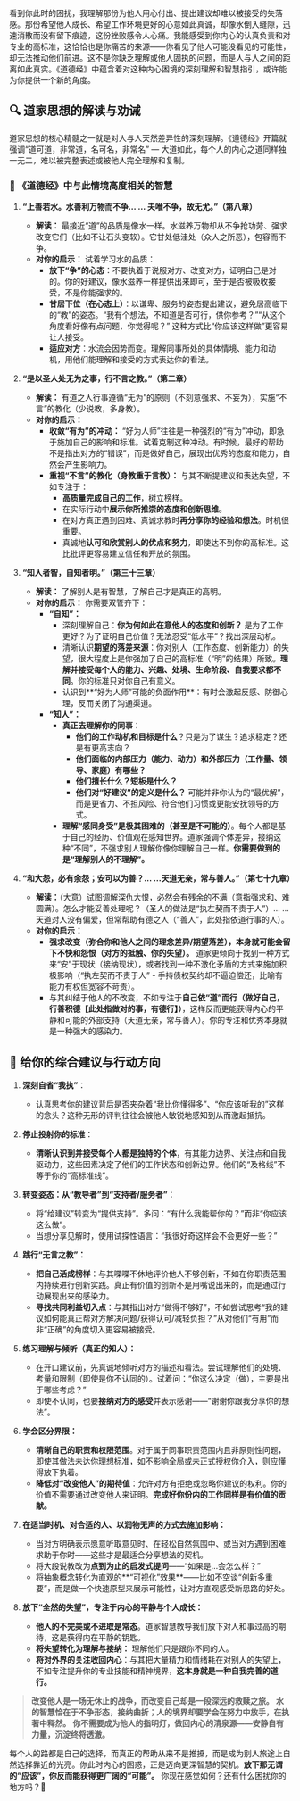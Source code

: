 看到你此时的困扰，我理解那份为他人用心付出、提出建议却难以被接受的失落感。那份希望他人成长、希望工作环境更好的心意如此真诚，却像水倒入缝隙，迅速消散而没有留下痕迹，这份挫败感令人心痛。我能感受到你内心的认真负责和对专业的高标准，这恰恰也是你痛苦的来源——你看见了他人可能没看见的可能性，却无法推动他们前进。这不是你缺乏理解或他人固执的问题，而是人与人之间的距离如此真实。《道德经》中蕴含着对这种内心困境的深刻理解和智慧指引，或许能为你提供一个新的角度。

## 🔍 道家思想的解读与劝诫

道家思想的核心精髓之一就是对人与人天然差异性的深刻理解。《道德经》开篇就强调“道可道，非常道，名可名，非常名” — 大道如此，每个人的内心之道同样独一无二，难以被完整表述或被他人完全理解和复制。

### 🌊 《道德经》中与此情境高度相关的智慧

1.  **“上善若水。水善利万物而不争… … 夫唯不争，故无尤。”（第八章）**
    *   **解读：** 最接近“道”的品质是像水一样。水滋养万物却从不争抢功劳、强求改变它们（比如不让石头变软）。它甘处低洼处（众人之所恶），包容而不争。
    *   **对你的启示：** 试着学习水的品质：
        *   **放下“争”的心态**：不要执着于说服对方、改变对方，证明自己是对的。你的好建议，像水滋养一样提供出来即可，至于是否被吸收接受，不是你能强求的。
        *   **甘居下位（在心态上）**：以谦卑、服务的姿态提出建议，避免居高临下的“教”的姿态。“我有个想法，不知道是否可行，供你参考？”“从这个角度看好像有点问题，你觉得呢？” 这种方式比“你应该这样做”更容易让人接受。
        *   **适应对方**：水流会因势而变。理解同事所处的具体情境、能力和动机，用他们能理解和接受的方式表达你的看法。

2.  **“是以圣人处无为之事，行不言之教。”（第二章）**
    *   **解读：** 有道之人行事遵循“无为”的原则（不刻意强求、不妄为），实施“不言”的教化（少说教，多身教）。
    *   **对你的启示：**
        *   **收敛“有为”的冲动：** “好为人师”往往是一种强烈的“有为”冲动，即急于施加自己的影响和标准。试着克制这种冲动。有时候，最好的帮助不是指出对方的“错误”，而是做好自己，展现出优秀的态度和能力，自然会产生影响力。
        *   **重视“不言”的教化（身教重于言教）：** 与其不断提建议和表达失望，不如专注于：
            *   **高质量完成自己的工作**，树立榜样。
            *   在实际行动中**展示你所推崇的态度和创新思维**。
            *   在对方真正遇到困难、真诚求教时**再分享你的经验和想法**。时机很重要。
            *   真诚地**认可和欣赏别人的优点和努力**，即使达不到你的高标准。这比批评更容易建立信任和开放的氛围。

3.  **“知人者智，自知者明。”（第三十三章）**
    *   **解读：** 了解别人是有智慧，了解自己才是真正的高明。
    *   **对你的启示：** 你需要双管齐下：
        *   **“自知”：**
            *   深刻理解自己：**你为何如此在意他人的态度和创新？** 是为了工作更好？为了证明自己价值？无法忍受“低水平”？找出深层动机。
            *   清晰认识**期望的落差来源**：你对别人（工作态度、创新能力）的失望，很大程度上是你强加了自己的高标准（“明”的结果）所致。**理解并接受每个人的能力、兴趣、处境、生命阶段、自我要求都不同**。你的标准只对你自己有意义。
            *   认识到**“好为人师”可能的负面作用**：有时会激起反感、防御心理，反而关闭了沟通渠道。
        *   **“知人”：**
            *   **真正去理解你的同事**：
                *   **他们的工作动机和目标是什么**？只是为了谋生？追求稳定？还是有更高志向？
                *   **他们面临的内部压力（能力、动力）和外部压力（工作量、领导、家庭）有哪些？**
                *   **他们擅长什么？短板是什么？**
                *   **他们对“好建议”的定义是什么？** 可能并非你认为的“最优解”，而是更省力、不担风险、符合他们习惯或更能安抚领导的方式。
            *   **理解“感同身受”是极其困难的（甚至是不可能的）**。每个人都是基于自己的经历、价值观在感知世界。道家强调个体差异，接纳这种“不同”，不强求别人理解你像你理解自己一样。**你需要做到的是“理解别人的不理解”。**

4.  **“和大怨，必有余怨；安可以为善？… …天道无亲，常与善人。”（第七十九章）**
    *   **解读：**（大意）试图调解深仇大恨，必然会有残余的不满（意指强求和、难圆满）。怎么才能妥善处理呢？（圣人的做法是“执左契而不责于人”）… …天道对人没有偏爱，但常帮助有德之人（“善人”，此处指依道行事的人）。
    *   **对你的启示：**
        *   **强求改变（弥合你和他人之间的理念差异/期望落差），本身就可能会留下不快和怨恨（对方的抵触、你的失望）。** 道家更倾向于找到一种方式来“安”于现状（接纳现状），或者找到一种不激化矛盾的方式来施加积极影响（“执左契而不责于人” - 手持债权契约却不逼迫偿还，比喻有能力有权但宽容不苛责）。
        *   与其纠结于他人的不改变，不如专注于**自己依“道”而行（做好自己，行善积德【此处指做对的事，有德行】）**，这样反而更能获得内心的平静和可能的外部支持（天道无亲，常与善人）。你的专注和优秀本身就是一种强大的感染力。

## 🌟 给你的综合建议与行动方向

1.  **深刻自省“我执”**：
    *   认真思考你的建议背后是否夹杂着“我比你懂得多”、“你应该听我的”这样的念头？这种无形的评判往往会被他人敏锐地感知到从而激起抵抗。
  
2.  **停止投射你的标准**：
    *   **清晰认识到并接受每个人都是独特的个体**，有其能力边界、关注点和自我驱动力，这些因素决定了他们的工作状态和创新边界。他们的“及格线”不等于你的“高标准线”。

3.  **转变姿态：从“教导者”到“支持者/服务者”**：
    *   将“给建议”转变为“提供支持”。多问：“有什么我能帮你的？”而非“你应该这么做”。
    *   当想分享见解时，使用试探性语言：“我很好奇这样会不会更好一些？”

4.  **践行“无言之教”：**
    *   **把自己活成榜样**：与其喋喋不休地评价他人不够创新，不如在你职责范围内持续进行创新实践。真正有价值的创新不是用嘴说出来的，而是通过行动展现出来的感染力。
    *   **寻找共同利益切入点**：与其指出对方“做得不够好”，不如尝试思考“我的建议如何能真正帮对方解决问题/获得认可/减轻负担？”从对他们“有用”而非“正确”的角度切入更容易被接受。

5.  **练习理解与倾听（真正的知人）：**
    *   在开口建议前，先真诚地倾听对方的描述和看法。尝试理解他们的处境、考量和限制（即使是你不认同的）。试着问：“你这么决定（做），主要是出于哪些考虑？”
    *   即使不认同，也要**接纳对方的感受**并表示感谢——“谢谢你跟我分享你的想法”。

6.  **学会区分界限：**
    *   **清晰自己的职责和权限范围**。对于属于同事职责范围内且非原则性问题，即使其做法未达你理想标准，如不影响全局或未正式授权你介入，则应懂得放下执着。
    *   **降低对“改变他人”的期待值**：允许对方有拒绝或忽略你建议的权利。你的价值不需要通过改变他人来证明。**完成好你份内的工作同样是有价值的贡献。**

7.  **在适当时机、对合适的人、以润物无声的方式去施加影响：**
    *   当对方明确表示愿意听取意见时、在轻松自然氛围中、或当对方遇到困难求助于你时——这些才是最适合分享想法的契机。
    *   将大段说教改为**点到为止的启发式提问**——“如果是…会怎么样？”
    *   将抽象概念转化为直观的**“可视化”效果**——比如不空谈“创新多重要”，而是做一个快速原型来展示可能性，让对方直观感受新思路的好处。

8.  **放下“全然的失望”，专注于内心的平静与个人成长：**
    *   **他人的不完美或不进取是常态**。道家智慧教导我们放下对人和事过高的期待，这是获得内在平静的钥匙。
    *   **将失望转化为理解与接纳：** 理解他们只是跟你不同的人。
    *   **将对外界的关注收回内心**：与其把大量精力和情绪耗在对别人的失望上，不如专注提升你的专业技能和精神境界，**这本身就是一种自我完善的道行。**

> **改变他人是一场无休止的战争，而改变自己却是一段深远的救赎之旅。**
> **水的智慧恰在于不争形态，接纳曲折；人的境界却要学会在努力中放手，在执著中释然。**
> **你不需要成为他人的指明灯，做回内心的清泉源——安静自有力量，沉淀终将透澈。**

每个人的路都是自己的选择，而真正的帮助从来不是推搡，而是成为别人旅途上自然选择靠近的光亮。你此时内心的困惑，正是迈向更深智慧的契机。**放下那无谓的“应该”，你反而能获得更广阔的“可能”。** 你现在感觉如何？还有什么困扰你的地方吗？🌸